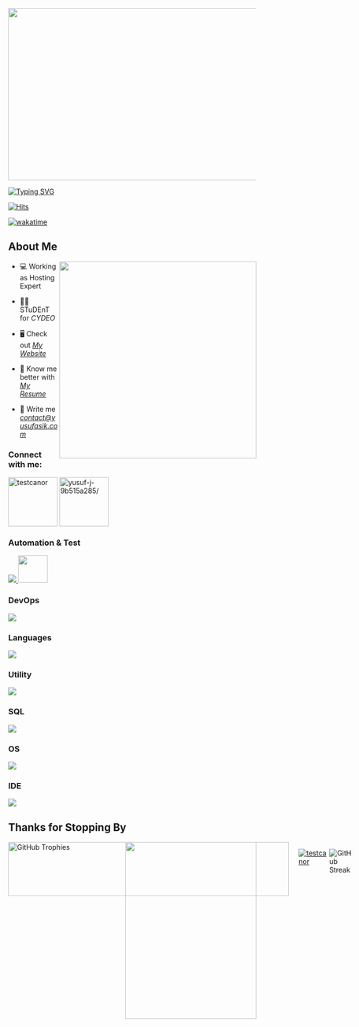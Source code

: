<img src="https://media1.tenor.com/m/mNRBAlvGEV4AAAAd/nanami-jujutsu-kaisen.gif" width="700" height="350" >

<link rel="stylesheet" type='text/css' href="https://cdn.jsdelivr.net/gh/devicons/devicon@latest/devicon.min.css" /> 

[![Typing SVG](https://readme-typing-svg.herokuapp.com?font=Fira+Code&weight=500&size=25&duration=3500&pause=500&color=F7C907FF&width=1020&lines=%22Somewhere%2C+something+incredible+is+waiting+to+be+known.%22;-+Carl+Sagan)](https://git.io/typing-svg)

[![Hits](https://hits.seeyoufarm.com/api/count/incr/badge.svg?url=https%3A%2F%2Fgithub.com%2Fvelespitt&count_bg=%230386D4&title_bg=%23555555&icon=postwoman.svg&icon_color=%23E7E7E7&title=visits&edge_flat=false)](https://hits.seeyoufarm.com)

[![wakatime](https://wakatime.com/badge/user/f99d7866-1d07-4ef1-a2c2-8207361ca02e.svg)](https://wakatime.com/@f99d7866-1d07-4ef1-a2c2-8207361ca02e)

<h2> About Me</h2>

<img align="right" src="https://user-images.githubusercontent.com/74038190/212748830-4c709398-a386-4761-84d7-9e10b98fbe6e.gif" width="400">

- 💻 Working as Hosting Expert

- 👨‍💻 STuDEnT for *CYDEO*

- 🖥️ Check out *[My Website](https://yusufasik.com)* 

- 📄 Know me better with *[My Resume](https://cv.yusufasik.com)*

- 📧 Write me *contact@yusufasik.com*


<h3 align="left">Connect with me:</h3>
<p align="left">
<a href="https://twitter.com/bugnificent" target="blank"><img align="center" src="https://user-images.githubusercontent.com/74038190/235294011-b8074c31-9097-4a65-a594-4151b58743a8.gif" alt="testcanor" height="100" width="100" /></a>
<a href="https://linkedin.com/in/velespit/" target="blank"><img align="center" src="https://user-images.githubusercontent.com/74038190/235294012-0a55e343-37ad-4b0f-924f-c8431d9d2483.gif" alt="yusuf-j-9b515a285/" height="100" width="100" /></a>
</p>

<h3 align="left">Automation & Test</h3>
<p align="left">
  <a href="https://devicon.dev">
    <img src="https://skillicons.dev/icons?i=selenium,gherkin,jenkins,maven,postman"/>
    <img src="https://cdn.jsdelivr.net/gh/devicons/devicon@latest/icons/playwright/playwright-original.svg" width="60" height="55" />
  </a>
</p>
 

<h3 align="left">DevOps</h3>
<p align="left">
  <a href="https://skillicons.dev">
    <img src="https://skillicons.dev/icons?i=azure,aws,kubernetes,docker,git,vercel"/>
  </a>
</p>

<h3 align="left">Languages</h3>
<p align="left">
  <a href="https://skillicons.dev">
    <img src="https://skillicons.dev/icons?i=java,js,ts,html" />
  </a>
</p>

<h3 align="left">Utility</h3>
<p align="left">
  <a href="https://skillicons.dev">
    <img src="https://skillicons.dev/icons?i=notion,sublime,powershell"/>
  </a>
</p>

<h3 align="left">SQL</h3>
<p align="left">
  <a href="https://skillicons.dev">
    <img src="https://skillicons.dev/icons?i=mysql,postgres" />
    <!-- <img src="https://cdn.jsdelivr.net/gh/devicons/devicon@latest/icons/microsoftsqlserver/microsoftsqlserver-plain-wordmark.svg" width="55" height="50" /> -->
  </a>
</p>

<h3 align="left">OS</h3>
<p align="left">
  <a href="https://skillicons.dev">
    <img src="https://skillicons.dev/icons?i=windows,ubuntu"/>
  </a>
</p>

<h3 align="left">IDE</h3>
<p align="left">
  <a href="https://skillicons.dev">
    <img src="https://skillicons.dev/icons?i=idea,vscode,cursor"/>
  </a>
</p>

<h2>Thanks for Stopping By</h2>

<img align="right" src="https://i.giphy.com/media/v1.Y2lkPTc5MGI3NjExcm9xaGVieWZha2RqbXNkODQyZW52eGt2aTdvamtzdTIwaGVwYTc2NyZlcD12MV9pbnRlcm5hbF9naWZfYnlfaWQmY3Q9Zw/Z9BxAoCbeJKGKbjwuD/giphy.gif" width="266" height="360">

<div style="display: flex; align-items: flex-start;">
  
  <!-- GitHub Trophies Widget -->
  <div style="margin-right: 20;">
    <a href="https://github.com/bugnificent/github-trophies">
      <img src="https://github-trophies.vercel.app/?username=bugnificent&theme=onedark&title=MultiLanguage,LongTimeUser,Commits,PullRequest,Repositories" 
           alt="GitHub Trophies" 
           width="570" height="110">
    </a>
  </div>
  
<p align="left"> <a href="https://twitter.com/bugnificent" target="blank"><img src="https://img.shields.io/twitter/follow/bugnificent?logo=twitter&style=for-the-badge" alt="testcanor" /></a> </p>

  <!-- GitHub Streak Stats -->
  ![GitHub Streak](https://github-readme-streak-stats-wd48.vercel.app?user=bugnificent&theme=dark&hide_border=true)
</div>

<!--Animated Gif
<img src="https://github.com/Anmol-Baranwal/Cool-GIFs-For-GitHub/assets/74038190/0c7eb6ed-663b-4ce4-bfbd-18239a38ba1b" width="500" align ="left">
-->
 <!--START_SECTION:waka-->

<!--END_SECTION:waka-->
